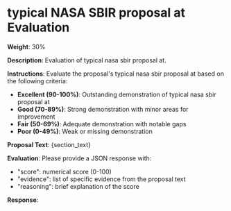 # typical NASA SBIR proposal at Evaluation

**Weight**: 30%

**Description**: Evaluation of typical nasa sbir proposal at.

**Instructions**: Evaluate the proposal's typical nasa sbir proposal at based on the following criteria:

- **Excellent (90-100%)**: Outstanding demonstration of typical nasa sbir proposal at
- **Good (70-89%)**: Strong demonstration with minor areas for improvement
- **Fair (50-69%)**: Adequate demonstration with notable gaps
- **Poor (0-49%)**: Weak or missing demonstration

**Proposal Text**:
{section_text}

**Evaluation**:
Please provide a JSON response with:
- "score": numerical score (0-100)
- "evidence": list of specific evidence from the proposal text
- "reasoning": brief explanation of the score

**Response**: